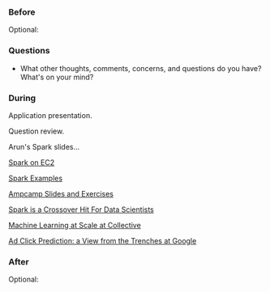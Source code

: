### Before

Optional:


### Questions

 * What other thoughts, comments, concerns, and questions do you have? What's on your mind?


### During

Application presentation.

Question review.

Arun's Spark slides...

[Spark on EC2](spark_on_ec2.md)

[Spark Examples](https://spark.incubator.apache.org/examples.html)

[Ampcamp Slides and Exercises](http://ampcamp.berkeley.edu/4/)

[Spark is a Crossover Hit For Data Scientists](http://blog.cloudera.com/blog/2014/03/why-apache-spark-is-a-crossover-hit-for-data-scientists/)

[Machine Learning at Scale at Collective](http://arxiv.org/pdf/1402.6076v1.pdf)

[Ad Click Prediction: a View from the Trenches at Google](http://static.googleusercontent.com/media/research.google.com/en/us/pubs/archive/41159.pdf)


### After

Optional:
